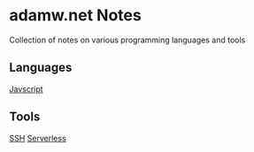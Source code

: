 # adamw.net Notes
Collection of notes on various programming languages and tools

## Languages
[Javscript](/languages/javascript/)

## Tools
[SSH](/tools/ssh/)
[Serverless](/tools/serverless/)